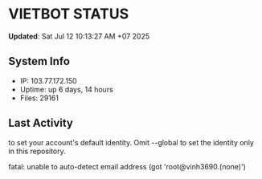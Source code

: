 # VIETBOT STATUS
**Updated**: Sat Jul 12 10:13:27 AM +07 2025

## System Info
- IP: 103.77.172.150
- Uptime: up 6 days, 14 hours
- Files: 29161

## Last Activity

to set your account's default identity.
Omit --global to set the identity only in this repository.

fatal: unable to auto-detect email address (got 'root@vinh3690.(none)')
